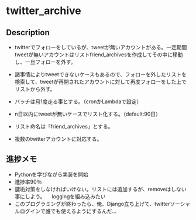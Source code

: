 # twitter_archive

## Description

- twitterでフォローをしているが、tweetが無いアカウントがある。一定期間tweetが無いアカウントはリストfriend_archivesを作成してその中に移動し、一旦フォローを外す。

- 諸事情によりtweetできないケースもあるので、フォローを外したリストを検索して、tweetが再開されたアカウントに対して再度フォローをした上でリストから外す。

- バッチは月1度走る事とする。（cronかLambdaで設定）

- n日以内にtweetが無いケースでリスト化する。（default:90日）

- リスト命名は「friend_archives」とする。

- 複数のtwitterアカウントに対応する。

## 進捗メモ
- Pythonを学びながら実装を開始
- 進捗率90％
- 鍵垢対策をしなければいけない。リストには追加するが、removeはしない事にしよう。
　loggingを組み込みたい
- このプログラミングが終わったら、俺、Django立ち上げて、twitterソーシャルログインで誰でも使えるようにするんだ…
